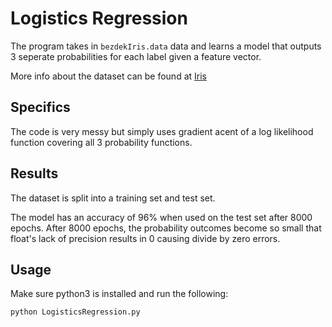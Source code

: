# Logistics Regression
The program takes in `bezdekIris.data` data and learns a model that outputs 3 seperate probabilities for each label given a feature vector.

More info about the dataset can be found at [Iris](https://archive.ics.uci.edu/dataset/53/iris)

## Specifics
The code is very messy but simply uses gradient acent of a log likelihood function covering all 3 probability functions.

## Results
The dataset is split into a training set and test set.

The model has an accuracy of 96% when used on the test set after 8000 epochs. After 8000 epochs, the probability outcomes become so small that float's lack of precision results in 0 causing divide by zero errors. 

## Usage
Make sure python3 is installed and run the following:
```
python LogisticsRegression.py
```
